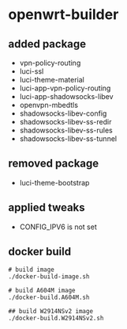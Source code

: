 # openwrt-builder

## added package

- vpn-policy-routing
- luci-ssl
- luci-theme-material
- luci-app-vpn-policy-routing
- luci-app-shadowsocks-libev
- openvpn-mbedtls
- shadowsocks-libev-config
- shadowsocks-libev-ss-redir
- shadowsocks-libev-ss-rules
- shadowsocks-libev-ss-tunnel

## removed package

- luci-theme-bootstrap

## applied tweaks

- CONFIG_IPV6 is not set

## docker build

```
# build image
./docker-build-image.sh

# build A604M image
./docker-build.A604M.sh

## build W2914NSv2 image
./docker-build.W2914NSv2.sh
```